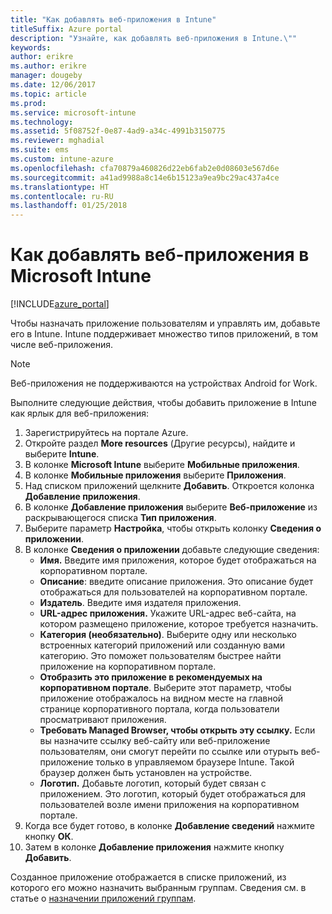 ```yaml
---
title: "Как добавлять веб-приложения в Intune"
titleSuffix: Azure portal
description: "Узнайте, как добавлять веб-приложения в Intune.\""
keywords: 
author: erikre
ms.author: erikre
manager: dougeby
ms.date: 12/06/2017
ms.topic: article
ms.prod: 
ms.service: microsoft-intune
ms.technology: 
ms.assetid: 5f08752f-0e87-4ad9-a34c-4991b3150775
ms.reviewer: mghadial
ms.suite: ems
ms.custom: intune-azure
ms.openlocfilehash: cfa70879a460826d22eb6fab2e0d08603e567d6e
ms.sourcegitcommit: a41ad9988a8c14e6b15123a9ea9bc29ac437a4ce
ms.translationtype: HT
ms.contentlocale: ru-RU
ms.lasthandoff: 01/25/2018
---
```

# <a name="how-to-add-web-apps-to-microsoft-intune"></a>Как добавлять веб-приложения в Microsoft Intune

[!INCLUDE[azure_portal](./includes/azure_portal.md)]

Чтобы назначать приложение пользователям и управлять им, добавьте его в Intune. Intune поддерживает множество типов приложений, в том числе веб-приложения.

> [!Note]
> Веб-приложения не поддерживаются на устройствах Android for Work.

Выполните следующие действия, чтобы добавить приложение в Intune как ярлык для веб-приложения:

1. Зарегистрируйтесь на портале Azure.
2. Откройте раздел **More resources** (Другие ресурсы), найдите и выберите **Intune**.
3. В колонке **Microsoft Intune** выберите **Мобильные приложения**.
4. В колонке **Мобильные приложения** выберите **Приложения**.
5. Над списком приложений щелкните **Добавить**. Откроется колонка **Добавление приложения**.
6. В колонке **Добавление приложения** выберите **Веб-приложение** из раскрывающегося списка **Тип приложения**.
7. Выберите параметр **Настройка**, чтобы открыть колонку **Сведения о приложении**.
8. В колонке **Сведения о приложении** добавьте следующие сведения:
    - **Имя.** Введите имя приложения, которое будет отображаться на корпоративном портале.
    - **Описание**: введите описание приложения. Это описание будет отображаться для пользователей на корпоративном портале.
    - **Издатель**. Введите имя издателя приложения.
    - **URL-адрес приложения.** Укажите URL-адрес веб-сайта, на котором размещено приложение, которое требуется назначить.
    - **Категория (необязательно)**. Выберите одну или несколько встроенных категорий приложений или созданную вами категорию. Это поможет пользователям быстрее найти приложение на корпоративном портале.
    - **Отобразить это приложение в рекомендуемых на корпоративном портале**. Выберите этот параметр, чтобы приложение отображалось на видном месте на главной странице корпоративного портала, когда пользователи просматривают приложения.
    - **Требовать Managed Browser, чтобы открыть эту ссылку.** Если вы назначите ссылку веб-сайту или веб-приложение пользователям, они смогут перейти по ссылке или отурыть веб-приложение только в управляемом браузере Intune. Такой браузер должен быть установлен на устройстве.
    - **Логотип.** Добавьте логотип, который будет связан с приложением. Это логотип, который будет отображаться для пользователей возле имени приложения на корпоративном портале.
9. Когда все будет готово, в колонке **Добавление сведений** нажмите кнопку **ОК**.
10. Затем в колонке **Добавление приложения** нажмите кнопку **Добавить**.

Созданное приложение отображается в списке приложений, из которого его можно назначить выбранным группам. Сведения см. в статье о [назначении приложений группам](apps-deploy.md).